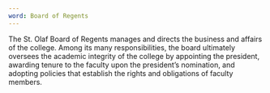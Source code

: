 ```yaml
---
word: Board of Regents
---
```


  The St. Olaf Board of Regents manages and directs the business and affairs of the college. Among its many responsibilities, the board ultimately oversees the academic integrity of the college by appointing the president, awarding tenure to the faculty upon the president’s nomination, and adopting policies that establish the rights and obligations of faculty members.
